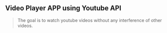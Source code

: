 ## Video Player APP using Youtube API

> The goal is to watch youtube videos without any interference of other videos.
